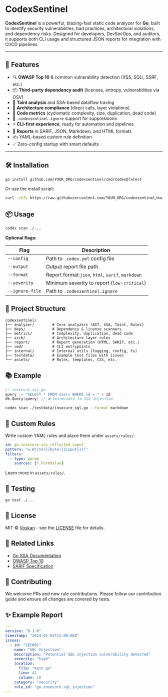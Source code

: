 # CodexSentinel

**CodexSentinel** is a powerful, blazing-fast static code analyzer for **Go**, built to identify security vulnerabilities, bad practices, architectural violations, and dependency risks. Designed for developers, DevSecOps, and auditors, it supports both CLI usage and structured JSON reports for integration with CI/CD pipelines.

---

## 🚀 Features

- 🔍 **OWASP Top 10** & common vulnerability detection (XSS, SQLi, SSRF, etc.)
- 📦 **Third-party dependency audit** (licenses, entropy, vulnerabilities via OSV)
- 🧠 **Taint analysis** and SSA-based dataflow tracing
- 📐 **Architecture compliance** (direct calls, layer violations)
- 📏 **Code metrics** (cyclomatic complexity, size, duplication, dead code)
- 🔕 `.codexsentinel.ignore` support for suppressions
- ⚡ **CLI-first experience**, ready for automation and pipelines
- 📄 **Reports** in SARIF, JSON, Markdown, and HTML formats
- ✍️ YAML-based custom rule definition
- ✅ Zero-config startup with smart defaults

---

## 🛠️ Installation

```bash
go install github.com/YOUR_ORG/codexsentinel/cmd/codex@latest
```

Or use the install script:

```bash
curl -sSfL https://raw.githubusercontent.com/YOUR_ORG/codexsentinel/main/scripts/install.sh | sh
```

## 📦 Usage

```bash
codex scan ./...
```

**Optional flags:**

| Flag            | Description                                       |
| --------------- | ------------------------------------------------- |
| `--config`      | Path to `.codex.yml` config file                  |
| `--output`      | Output report file path                           |
| `--format`      | Report format:`json`, `html`, `sarif`, `markdown` |
| `--severity`    | Minimum severity to report (`low`-`critical`)     |
| `--ignore-file` | Path to `.codexsentinel.ignore`                   |

## 📁 Project Structure

```
codexsentinel/
├── analyzer/        # Core analyzers (AST, SSA, Taint, Rules)
├── deps/            # Dependency & license scanners
├── metrics/         # Complexity, duplication, dead code
├── arch/            # Architecture layer rules
├── report/          # Report generation (HTML, SARIF, etc.)
├── cmd/             # CLI entrypoints
├── internal/        # Internal utils (logging, config, fs)
├── testdata/        # Example test files with issues
└── assets/          # Rules, templates, CSS, etc.
```

## 📚 Example

```go
// insecure_sql.go
query := "SELECT * FROM users WHERE id = " + id
db.Query(query) // ❌ Vulnerable to SQL Injection
```

```bash
codex scan ./testdata/insecure_sql.go --format markdown
```

## 📘 Custom Rules

Write custom YAML rules and place them under `assets/rules/`.

```yaml
id: go.insecure.xss.reflected_input
pattern: "w.Write([]byte({{input}}))"
filters:
  - type: param
    sources: [r.FormValue]
```

Learn more in `assets/rules/`.

## 🧪 Testing

```bash
go test ./...
```

## 📄 License

MIT © [Voskan](https://github.com/Voskan) - see the [LICENSE](LICENSE) file for details.

## 🧠 Related Links

- [Go SSA Documentation](https://pkg.go.dev/golang.org/x/tools/go/ssa)
- [OWASP Top 10](https://owasp.org/www-project-top-ten/)
- [SARIF Specification](https://docs.oasis-open.org/sarif/sarif/v2.1.0/sarif-v2.1.0.html)

## 💬 Contributing

We welcome PRs and new rule contributions. Please follow our contribution guide and ensure all changes are covered by tests.

## ✨ Example Report

```yaml
---
version: "0.1.0"
timestamp: "2024-01-01T12:00:00Z"
issues:
  - id: "SEC001"
    name: "SQL Injection"
    description: "Potential SQL injection vulnerability detected"
    severity: "high"
    location:
      file: "main.go"
      line: 42
      column: 10
    category: "security"
    rule_id: "go.insecure.sql_injection"
---
```
